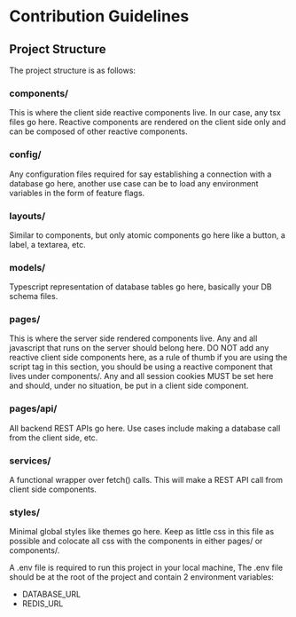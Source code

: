 # Contribution Guidelines

## Project Structure

The project structure is as follows:
### components/
This is where the client side reactive components live. In our case, any tsx files go here. Reactive components are rendered on the client side only and can be composed of other reactive components.
### config/
Any configuration files required for say establishing a connection with a database go here, another use case can be to load any environment variables in the form of feature flags.
### layouts/
Similar to components, but only atomic components go here like a button, a label, a textarea, etc.
### models/
Typescript representation of database tables go here, basically your DB schema files.
### pages/
This is where the server side rendered components live. Any and all javascript that runs on the server should belong here. DO NOT add any reactive client side components here, as a rule of thumb if you are using the script tag in this section, you should be using a reactive component that lives under components/. Any and all session cookies MUST be set here and should, under no situation, be put in a client side component.
### pages/api/
All backend REST APIs go here. Use cases include making a database call from the client side, etc.
### services/
A functional wrapper over fetch() calls. This will make a REST API call from client side components.
### styles/
Minimal global styles like themes go here. Keep as little css in this file as possible and colocate all css with the components in either pages/ or components/.

A .env file is required to run this project in your local machine, The .env file should be at the root of the project and contain 2 environment variables:
- DATABASE_URL
- REDIS_URL